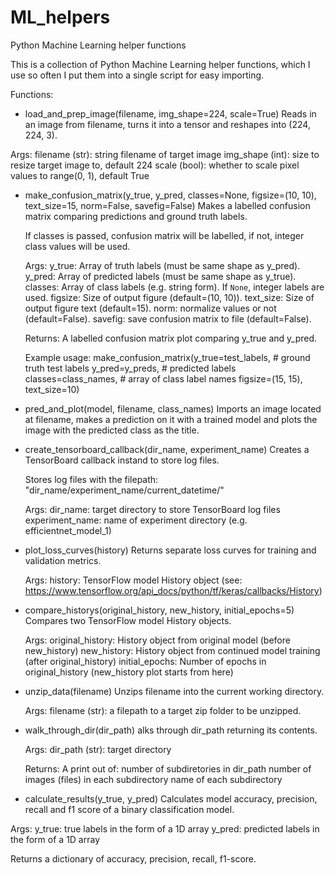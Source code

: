 # ML_helpers
Python Machine Learning helper functions

This is a collection of Python Machine Learning helper functions, which I use so often I put them into a single script for easy importing.

Functions:

- load_and_prep_image(filename, img_shape=224, scale=True)
Reads in an image from filename, turns it into a tensor and reshapes into
  (224, 224, 3).

 Args:
  filename (str): string filename of target image
  img_shape (int): size to resize target image to, default 224
  scale (bool): whether to scale pixel values to range(0, 1), default True

- make_confusion_matrix(y_true, y_pred, classes=None, figsize=(10, 10), text_size=15, norm=False, savefig=False)
Makes a labelled confusion matrix comparing predictions and ground truth labels.

  If classes is passed, confusion matrix will be labelled, if not, integer class values
  will be used.

  Args:
    y_true: Array of truth labels (must be same shape as y_pred).
    y_pred: Array of predicted labels (must be same shape as y_true).
    classes: Array of class labels (e.g. string form). If `None`, integer labels are used.
    figsize: Size of output figure (default=(10, 10)).
    text_size: Size of output figure text (default=15).
    norm: normalize values or not (default=False).
    savefig: save confusion matrix to file (default=False).
  
  Returns:
    A labelled confusion matrix plot comparing y_true and y_pred.

  Example usage:
    make_confusion_matrix(y_true=test_labels, # ground truth test labels
                          y_pred=y_preds, # predicted labels
                          classes=class_names, # array of class label names
                          figsize=(15, 15),
                          text_size=10)

- pred_and_plot(model, filename, class_names)
 Imports an image located at filename, makes a prediction on it with
  a trained model and plots the image with the predicted class as the title.

- create_tensorboard_callback(dir_name, experiment_name)
  Creates a TensorBoard callback instand to store log files.

  Stores log files with the filepath:
    "dir_name/experiment_name/current_datetime/"

  Args:
    dir_name: target directory to store TensorBoard log files
    experiment_name: name of experiment directory (e.g. efficientnet_model_1)

- plot_loss_curves(history)
Returns separate loss curves for training and validation metrics.

  Args:
    history: TensorFlow model History object (see: https://www.tensorflow.org/api_docs/python/tf/keras/callbacks/History)
    
- compare_historys(original_history, new_history, initial_epochs=5)
 Compares two TensorFlow model History objects.
    
    Args:
      original_history: History object from original model (before new_history)
      new_history: History object from continued model training (after original_history)
      initial_epochs: Number of epochs in original_history (new_history plot starts from here)
      
- unzip_data(filename)
Unzips filename into the current working directory.

  Args:
    filename (str): a filepath to a target zip folder to be unzipped.
    
- walk_through_dir(dir_path)
alks through dir_path returning its contents.

  Args:
    dir_path (str): target directory
  
  Returns:
    A print out of:
      number of subdiretories in dir_path
      number of images (files) in each subdirectory
      name of each subdirectory
      
 - calculate_results(y_true, y_pred)
 Calculates model accuracy, precision, recall and f1 score of a binary classification model.

  Args:
      y_true: true labels in the form of a 1D array
      y_pred: predicted labels in the form of a 1D array

  Returns a dictionary of accuracy, precision, recall, f1-score.
 
    
    
